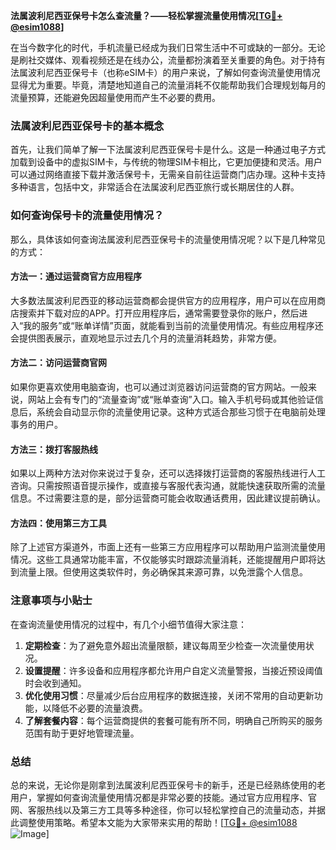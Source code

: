 **法属波利尼西亚保号卡怎么查流量？——轻松掌握流量使用情况[[TG💪+ @esim1088](https://t.me/s/esim1088)]**

在当今数字化的时代，手机流量已经成为我们日常生活中不可或缺的一部分。无论是刷社交媒体、观看视频还是在线办公，流量都扮演着至关重要的角色。对于持有法属波利尼西亚保号卡（也称eSIM卡）的用户来说，了解如何查询流量使用情况显得尤为重要。毕竟，清楚地知道自己的流量消耗不仅能帮助我们合理规划每月的流量预算，还能避免因超量使用而产生不必要的费用。

### 法属波利尼西亚保号卡的基本概念

首先，让我们简单了解一下法属波利尼西亚保号卡是什么。这是一种通过电子方式加载到设备中的虚拟SIM卡，与传统的物理SIM卡相比，它更加便捷和灵活。用户可以通过网络直接下载并激活保号卡，无需亲自前往运营商门店办理。这种卡支持多种语言，包括中文，非常适合在法属波利尼西亚旅行或长期居住的人群。

### 如何查询保号卡的流量使用情况？

那么，具体该如何查询法属波利尼西亚保号卡的流量使用情况呢？以下是几种常见的方式：

#### 方法一：通过运营商官方应用程序

大多数法属波利尼西亚的移动运营商都会提供官方的应用程序，用户可以在应用商店搜索并下载对应的APP。打开应用程序后，通常需要登录你的账户，然后进入“我的服务”或“账单详情”页面，就能看到当前的流量使用情况。有些应用程序还会提供图表展示，直观地显示过去几个月的流量消耗趋势，非常方便。

#### 方法二：访问运营商官网

如果你更喜欢使用电脑查询，也可以通过浏览器访问运营商的官方网站。一般来说，网站上会有专门的“流量查询”或“账单查询”入口。输入手机号码或其他验证信息后，系统会自动显示你的流量使用记录。这种方式适合那些习惯于在电脑前处理事务的用户。

#### 方法三：拨打客服热线

如果以上两种方法对你来说过于复杂，还可以选择拨打运营商的客服热线进行人工咨询。只需按照语音提示操作，或直接与客服代表沟通，就能快速获取所需的流量信息。不过需要注意的是，部分运营商可能会收取通话费用，因此建议提前确认。

#### 方法四：使用第三方工具

除了上述官方渠道外，市面上还有一些第三方应用程序可以帮助用户监测流量使用情况。这些工具通常功能丰富，不仅能够实时跟踪流量消耗，还能提醒用户即将达到流量上限。但使用这类软件时，务必确保其来源可靠，以免泄露个人信息。

### 注意事项与小贴士

在查询流量使用情况的过程中，有几个小细节值得大家注意：

1. **定期检查**：为了避免意外超出流量限额，建议每周至少检查一次流量使用状况。
2. **设置提醒**：许多设备和应用程序都允许用户自定义流量警报，当接近预设阈值时会收到通知。
3. **优化使用习惯**：尽量减少后台应用程序的数据连接，关闭不常用的自动更新功能，以降低不必要的流量浪费。
4. **了解套餐内容**：每个运营商提供的套餐可能有所不同，明确自己所购买的服务范围有助于更好地管理流量。

### 总结

总的来说，无论你是刚拿到法属波利尼西亚保号卡的新手，还是已经熟练使用的老用户，掌握如何查询流量使用情况都是非常必要的技能。通过官方应用程序、官网、客服热线以及第三方工具等多种途径，你可以轻松掌控自己的流量动态，并据此调整使用策略。希望本文能为大家带来实用的帮助！[[TG💪+ @esim1088](https://t.me/s/esim1088) ![Image](https://i.postimg.cc/4NQfJmqS/Snipaste-2025-05-13-00-14-12.png)]